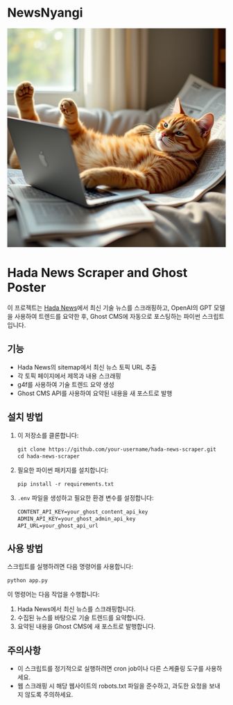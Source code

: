 # NewsNyangi
![프로젝트 스크린샷](./image.png)

# Hada News Scraper and Ghost Poster

이 프로젝트는 [Hada News](https://news.hada.io/)에서 최신 기술 뉴스를 스크래핑하고, OpenAI의 GPT 모델을 사용하여 트렌드를 요약한 후, Ghost CMS에 자동으로 포스팅하는 파이썬 스크립트입니다.

## 기능

- Hada News의 sitemap에서 최신 뉴스 토픽 URL 추출
- 각 토픽 페이지에서 제목과 내용 스크래핑
- g4f를 사용하여 기술 트렌드 요약 생성
- Ghost CMS API를 사용하여 요약된 내용을 새 포스트로 발행

## 설치 방법

1. 이 저장소를 클론합니다:
   ```
   git clone https://github.com/your-username/hada-news-scraper.git
   cd hada-news-scraper
   ```

2. 필요한 파이썬 패키지를 설치합니다:
   ```
   pip install -r requirements.txt
   ```

3. `.env` 파일을 생성하고 필요한 환경 변수를 설정합니다:
   ```
   CONTENT_API_KEY=your_ghost_content_api_key
   ADMIN_API_KEY=your_ghost_admin_api_key
   API_URL=your_ghost_api_url
   ```

## 사용 방법

스크립트를 실행하려면 다음 명령어를 사용합니다:

```
python app.py
```

이 명령어는 다음 작업을 수행합니다:
1. Hada News에서 최신 뉴스를 스크래핑합니다.
2. 수집된 뉴스를 바탕으로 기술 트렌드를 요약합니다.
3. 요약된 내용을 Ghost CMS에 새 포스트로 발행합니다.

## 주의사항

- 이 스크립트를 정기적으로 실행하려면 cron job이나 다른 스케줄링 도구를 사용하세요.
- 웹 스크래핑 시 해당 웹사이트의 robots.txt 파일을 준수하고, 과도한 요청을 보내지 않도록 주의하세요.